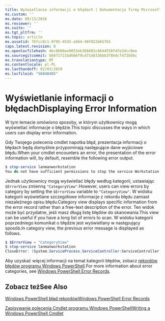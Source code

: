 ```yaml
---
title: Wyświetlanie informacji o błędach | Dokumentacja firmy Microsoft
ms.custom: ''
ms.date: 09/13/2016
ms.reviewer: ''
ms.suite: ''
ms.tgt_pltfrm: ''
ms.topic: article
ms.assetid: 76fcc0c1-9795-45d3-a564-40f822b657b5
caps.latest.revision: 8
ms.openlocfilehash: 4bc8666ee9053eb368402c8644558f4fe2dcc9ee
ms.sourcegitcommit: b6871f21bd666f9cd71dd336bb3f844cf472b56c
ms.translationtype: MT
ms.contentlocale: pl-PL
ms.lasthandoff: 02/03/2019
ms.locfileid: "56848405"
---
```

# <a name="displaying-error-information"></a><span data-ttu-id="98633-102">Wyświetlanie informacji o błędach</span><span class="sxs-lookup"><span data-stu-id="98633-102">Displaying Error Information</span></span>

<span data-ttu-id="98633-103">W tym temacie omówiono sposoby, w którym użytkownicy mogą wyświetlać informacje o błędzie.</span><span class="sxs-lookup"><span data-stu-id="98633-103">This topic discusses the ways in which users can display error information.</span></span>

<span data-ttu-id="98633-104">Gdy Twojego polecenia cmdlet napotka błąd, prezentacja informacji o błędach będą domyślnie przypominają następujące dane wyjściowe błędu.</span><span class="sxs-lookup"><span data-stu-id="98633-104">When your cmdlet encounters an error, the presentation of the error information will, by default, resemble the following error output.</span></span>

```powershell
$ stop-service lanmanworkstation
You do not have sufficient permissions to stop the service Workstation.
```

<span data-ttu-id="98633-105">Jednak użytkownicy mogą wyświetlać błędy według kategorii, ustawiając `$ErrorView` zmienną `"CategoryView"`.</span><span class="sxs-lookup"><span data-stu-id="98633-105">However, users can view errors by category by setting the `$ErrorView` variable to `"CategoryView"`.</span></span> <span data-ttu-id="98633-106">W widoku kategorii wyświetlane szczegółowe informacje z rekordu błędu zamiast niezależnego opisu błędu.</span><span class="sxs-lookup"><span data-stu-id="98633-106">Category view displays specific information from the error record rather than a free-text description of the error.</span></span> <span data-ttu-id="98633-107">Ten widok może być przydatne, jeśli masz długą listę błędów do skanowania.</span><span class="sxs-lookup"><span data-stu-id="98633-107">This view can be useful if you have a long list of errors to scan.</span></span> <span data-ttu-id="98633-108">W widoku kategorii poprzedniego komunikat o błędzie jest wyświetlany w następujący sposób.</span><span class="sxs-lookup"><span data-stu-id="98633-108">In category view, the previous error message is displayed as follows.</span></span>

```powershell
$ $ErrorView = "CategoryView"
$ stop-service lanmanworkstation
CloseError: (System.ServiceProcess.ServiceController:ServiceController) [stop-service], ServiceCommandException
```

<span data-ttu-id="98633-109">Aby uzyskać więcej informacji na temat kategorii błędów, zobacz [rekordów błędów programu Windows PowerShell](./windows-powershell-error-records.md).</span><span class="sxs-lookup"><span data-stu-id="98633-109">For more information about error categories, see [Windows PowerShell Error Records](./windows-powershell-error-records.md).</span></span>

## <a name="see-also"></a><span data-ttu-id="98633-110">Zobacz też</span><span class="sxs-lookup"><span data-stu-id="98633-110">See Also</span></span>

[<span data-ttu-id="98633-111">Windows PowerShell błąd rekordów</span><span class="sxs-lookup"><span data-stu-id="98633-111">Windows PowerShell Error Records</span></span>](./windows-powershell-error-records.md)

[<span data-ttu-id="98633-112">Zapisywanie polecenia Cmdlet programu Windows PowerShell</span><span class="sxs-lookup"><span data-stu-id="98633-112">Writing a Windows PowerShell Cmdlet</span></span>](./writing-a-windows-powershell-cmdlet.md)
